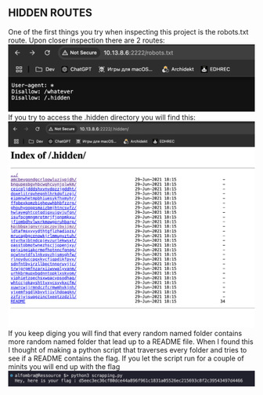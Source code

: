 ## HIDDEN ROUTES

One of the first things you try when inspecting this project is the robots.txt route.
Upon closer inspection there are 2 routes:
</br>
<img src="./imgs/1.png">
If you try to access the .hidden directory you will find this:
<img src="./imgs/2.png">
If you keep diging you will find that every random named folder contains more random named folder that lead up to a README file. When I found this I thought of making a python script that traverses every folder and tries to see if a README contains the flag.
If you let the script run for a couple of minits you will end up with the flag
<img src="./imgs/3.png">
